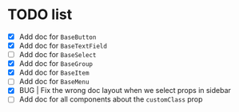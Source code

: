 # TODO list

- [x] Add doc for `BaseButton`
- [x] Add doc for `BaseTextField`
- [ ] Add doc for `BaseSelect`
- [x] Add doc for `BaseGroup`
- [x] Add doc for `BaseItem` 
- [ ] Add doc for `BaseMenu`
- [x] BUG | Fix the wrong doc layout when we select props in sidebar
- [ ] Add doc for all components about the `customClass` prop
